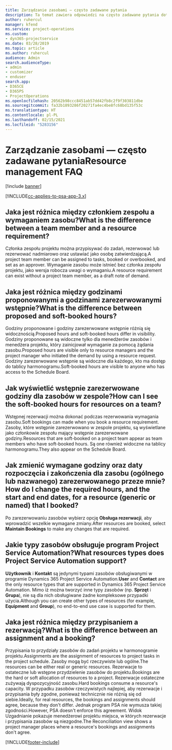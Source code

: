 ```yaml
---
title: Zarządzanie zasobami — często zadawane pytania
description: Ta temat zawiera odpowiedzi na często zadawane pytania dotyczące zarządzania zasobami.
author: ruhercul
manager: kfend
ms.service: project-operations
ms.custom:
- dyn365-projectservice
ms.date: 03/28/2019
ms.topic: article
ms.author: ruhercul
audience: Admin
search.audienceType:
- admin
- customizer
- enduser
search.app:
- D365CE
- D365PS
- ProjectOperations
ms.openlocfilehash: 20562b98ccc8451ab57dd42fb8c2f9f303811dbe
ms.sourcegitcommit: fa32b1893286f20271fa4ec4be8fc68bd135f53c
ms.translationtype: HT
ms.contentlocale: pl-PL
ms.lasthandoff: 02/15/2021
ms.locfileid: "5283156"
---
```

# <a name="resource-management-faq"></a><span data-ttu-id="188ab-103">Zarządzanie zasobami — często zadawane pytania</span><span class="sxs-lookup"><span data-stu-id="188ab-103">Resource management FAQ</span></span>

[!include [banner](../includes/psa-now-project-operations.md)]

[!INCLUDE[cc-applies-to-psa-app-3.x](../includes/cc-applies-to-psa-app-3x.md)]

## <a name="what-is-the-difference-between-a-team-member-and-a-resource-requirement"></a><span data-ttu-id="188ab-104">Jaka jest różnica między członkiem zespołu a wymaganiem zasobu?</span><span class="sxs-lookup"><span data-stu-id="188ab-104">What is the difference between a team member and a resource requirement?</span></span>

<span data-ttu-id="188ab-105">Członka zespołu projektu można przypisywać do zadań, rezerwować lub rezerwować nadmiarowo oraz ustawiać jako osobę zatwierdzającą.</span><span class="sxs-lookup"><span data-stu-id="188ab-105">A project team member can be assigned to tasks, booked or overbooked, and set as an approver.</span></span> <span data-ttu-id="188ab-106">Wymaganie zasobu może istnieć bez członka zespołu projektu, jako wersja robocza uwagi o wymaganiu.</span><span class="sxs-lookup"><span data-stu-id="188ab-106">A resource requirement can exist without a project team member, as a draft note of demand.</span></span> 

## <a name="what-is-the-difference-between-proposed-and-soft-booked-hours"></a><span data-ttu-id="188ab-107">Jaka jest różnica między godzinami proponowanymi a godzinami zarezerwowanymi wstępnie?</span><span class="sxs-lookup"><span data-stu-id="188ab-107">What is the difference between proposed and soft-booked hours?</span></span>

<span data-ttu-id="188ab-108">Godziny proponowane i godziny zarezerwowane wstępnie różnią się widocznością.</span><span class="sxs-lookup"><span data-stu-id="188ab-108">Proposed hours and soft-booked hours differ in visibility.</span></span> <span data-ttu-id="188ab-109">Godziny proponowane są widoczne tylko dla menedżerów zasobów i menedżera projektu, który zainicjował wymaganie za pomocą żądania zasobu.</span><span class="sxs-lookup"><span data-stu-id="188ab-109">Proposed hours are visible only to resource managers and the project manager who initiated the demand by using a resource request.</span></span> <span data-ttu-id="188ab-110">Godziny zarezerwowane wstępnie są widoczne dla każdego, kto ma dostęp do tablicy harmonogramu.</span><span class="sxs-lookup"><span data-stu-id="188ab-110">Soft-booked hours are visible to anyone who has access to the Schedule Board.</span></span>

## <a name="how-can-i-see-the-soft-booked-hours-for-resources-on-a-team"></a><span data-ttu-id="188ab-111">Jak wyświetlić wstępnie zarezerwowane godziny dla zasobów w zespole?</span><span class="sxs-lookup"><span data-stu-id="188ab-111">How can I see the soft-booked hours for resources on a team?</span></span>

<span data-ttu-id="188ab-112">Wstępnej rezerwacji można dokonać podczas rezerwowania wymagania zasobu.</span><span class="sxs-lookup"><span data-stu-id="188ab-112">Soft bookings can made when you book a resource requirement.</span></span> <span data-ttu-id="188ab-113">Zasoby, które wstępnie zarezerwowano w zespole projektu, są wyświetlane jako członkowie zespołu mający wstępnie zarezerwowane godziny.</span><span class="sxs-lookup"><span data-stu-id="188ab-113">Resources that are soft-booked on a project team appear as team members who have soft-booked hours.</span></span> <span data-ttu-id="188ab-114">Są one również widoczne na tablicy harmonogramu.</span><span class="sxs-lookup"><span data-stu-id="188ab-114">They also appear on the Schedule Board.</span></span>

## <a name="how-do-i-change-the-required-hours-and-the-start-and-end-dates-for-a-resource-generic-or-named-that-i-booked"></a><span data-ttu-id="188ab-115">Jak zmienić wymagane godziny oraz daty rozpoczęcia i zakończenia dla zasobu (ogólnego lub nazwanego) zarezerwowanego przeze mnie?</span><span class="sxs-lookup"><span data-stu-id="188ab-115">How do I change the required hours, and the start and end dates, for a resource (generic or named) that I booked?</span></span>

<span data-ttu-id="188ab-116">Po zarezerwowaniu zasobów wybierz opcję **Obsługa rezerwacji**, aby wprowadzić wszelkie wymagane zmiany.</span><span class="sxs-lookup"><span data-stu-id="188ab-116">After resources are booked, select **Maintain Bookings** to make any changes that are required.</span></span>

## <a name="what-resources-types-does-project-service-automation-support"></a><span data-ttu-id="188ab-117">Jakie typy zasobów obsługuje program Project Service Automation?</span><span class="sxs-lookup"><span data-stu-id="188ab-117">What resources types does Project Service Automation support?</span></span>

<span data-ttu-id="188ab-118">**Użytkownik** i **Kontakt** są jedynymi typami zasobów obsługiwanymi w programie Dynamics 365 Project Service Automation.</span><span class="sxs-lookup"><span data-stu-id="188ab-118">**User** and **Contact** are the only resource types that are supported in Dynamics 365 Project Service Automation.</span></span> <span data-ttu-id="188ab-119">Mimo iż można tworzyć inne typy zasobów (np. **Sprzęt** i **Grupa**), nie są dla nich obsługiwane żadne kompleksowe przypadki użycia.</span><span class="sxs-lookup"><span data-stu-id="188ab-119">Although you can create other types of resources (for example, **Equipment** and **Group**), no end-to-end use case is supported for them.</span></span>

## <a name="what-is-the-difference-between-an-assignment-and-a-booking"></a><span data-ttu-id="188ab-120">Jaka jest różnica między przypisaniem a rezerwacją?</span><span class="sxs-lookup"><span data-stu-id="188ab-120">What is the difference between an assignment and a booking?</span></span>

<span data-ttu-id="188ab-121">Przypisania to przydziały zasobów do zadań projektu w harmonogramie projektu.</span><span class="sxs-lookup"><span data-stu-id="188ab-121">Assignments are the assignment of resources to project tasks in the project schedule.</span></span> <span data-ttu-id="188ab-122">Zasoby mogą być rzeczywiste lub ogólne.</span><span class="sxs-lookup"><span data-stu-id="188ab-122">The resources can be either real or generic resources.</span></span> <span data-ttu-id="188ab-123">Rezerwacje to ostateczne lub wstępne przydzielenie zasobów do projektu.</span><span class="sxs-lookup"><span data-stu-id="188ab-123">Bookings are the hard or soft allocation of resources to a project.</span></span> <span data-ttu-id="188ab-124">Rezerwacje ostateczne zużywają dyspozycyjność zasobu.</span><span class="sxs-lookup"><span data-stu-id="188ab-124">Hard bookings consume a resource's capacity.</span></span> <span data-ttu-id="188ab-125">W przypadku zasobów rzeczywistych najlepiej, aby rezerwacje i przypisania były zgodne, ponieważ technicznie nie różnią się od siebie.</span><span class="sxs-lookup"><span data-stu-id="188ab-125">Ideally, for real resources, the bookings and assignments should agree, because they don't differ.</span></span> <span data-ttu-id="188ab-126">Jednak program PSA nie wymusza takiej zgodności.</span><span class="sxs-lookup"><span data-stu-id="188ab-126">However, PSA doesn't enforce this agreement.</span></span> <span data-ttu-id="188ab-127">Widok Uzgadnianie pokazuje menedżerowi projektu miejsca, w których rezerwacje i przypisania zasobów są niezgodne.</span><span class="sxs-lookup"><span data-stu-id="188ab-127">The Reconciliation view shows a project manager places where a resource's bookings and assignments don't agree.</span></span>


[!INCLUDE[footer-include](../includes/footer-banner.md)]